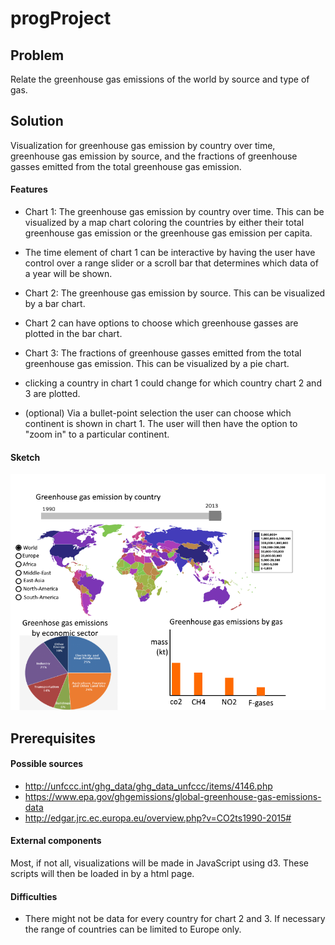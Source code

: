 # progProject

## Problem
Relate the greenhouse gas emissions of the world by source and type of gas.

## Solution
Visualization for greenhouse gas emission by country over time, greenhouse gas
emission by source, and the fractions of greenhouse gasses emitted from the
total greenhouse gas emission.

#### Features
- Chart 1: The greenhouse gas emission by country over time. This can be
visualized by a map chart coloring the countries by either their
total greenhouse gas emission or the greenhouse gas emission per capita.

- The time element of chart 1 can be interactive by having the user have control
over a range slider or a scroll bar that determines which data of a year will be
shown.

- Chart 2: The greenhouse gas emission by source.
This can be visualized by a bar chart.

- Chart 2 can have options to choose which greenhouse gasses are plotted
in the bar chart.

- Chart 3: The fractions of greenhouse gasses emitted from the total greenhouse
gas emission. This can be visualized by a pie chart.

- clicking a country in chart 1 could change for which country chart 2 and 3
are plotted.

- (optional) Via a bullet-point selection the user can choose which continent
is shown in chart 1. The user will then have the option to "zoom in" to
a particular continent.

#### Sketch
![](doc/ideaSketch.png)

## Prerequisites
#### Possible sources
- http://unfccc.int/ghg_data/ghg_data_unfccc/items/4146.php
- https://www.epa.gov/ghgemissions/global-greenhouse-gas-emissions-data
- http://edgar.jrc.ec.europa.eu/overview.php?v=CO2ts1990-2015#

#### External components
Most, if not all, visualizations will be made in JavaScript using d3. These
scripts will then be loaded in by a html page.

#### Difficulties
- There might not be data for every country for chart 2 and 3. If necessary
the range of countries can be limited to Europe only.
